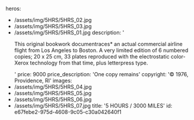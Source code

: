 heros:
  - /assets/img/5HRS/5HRS_02.jpg
  - /assets/img/5HRS/5HRS_03.jpg
  - /assets/img/5HRS/5HRS_01.jpg
description: '<p>This original bookwork documentraces* an actual commercial airline flight from Los Angeles to Boston. A very limited edition of 6 numbered copies; 20 x 25 cm, 33 plates reproduced with the electrostatic color-Xerox technology from that time, plus letterpress type.<br></p>'
price: 9000
price_description: 'One copy remains'
copyright: '© 1976, Providence, RI'
images:
  - /assets/img/5HRS/5HRS_04.jpg
  - /assets/img/5HRS/5HRS_05.jpg
  - /assets/img/5HRS/5HRS_06.jpg
  - /assets/img/5HRS/5HRS_07.jpg
title: '5 HOURS / 3000 MILES'
id: e67febe2-975d-4608-9c05-c30a042640f1
